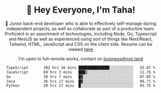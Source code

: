 <div align="center">

<h1 align="center">👋 Hey Everyone, I'm Taha! </h1>
  
<p>
  
 🎉 Junior back-end developer who is able to effectively self-manage during independent projects, as well as collaborate as part of a productive team. Proficient in an assortment of technologies, including Node, Go, Typescript and NestJS as well as experienced using sort of things like Next/React, Tailwind, HTML, JavaScript and CSS on the client side. Resume can be viewed [here](https://cdn.noir.land/resume)

</p>
   
<p align="center">

  I'm open to full-remote works, contact on [business@noir.land](mailto:business@noir.land) 
 
 </p>
   

  
<!--START_SECTION:waka-->

```txt
TypeScript       302 hrs 16 mins ██████████████░░░░░░░░░░░   55.87 %
JavaScript       69 hrs 3 mins   ███▒░░░░░░░░░░░░░░░░░░░░░   12.76 %
Go               38 hrs 7 mins   █▓░░░░░░░░░░░░░░░░░░░░░░░   07.05 %
Java             36 hrs 17 mins  █▓░░░░░░░░░░░░░░░░░░░░░░░   06.71 %
Python           20 hrs 17 mins  █░░░░░░░░░░░░░░░░░░░░░░░░   03.75 %
```

<!--END_SECTION:waka-->

